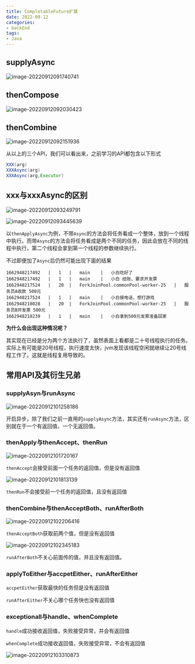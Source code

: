 ```yaml
---
title: CompletableFuture扩展
date: 2022-09-12
categories:
- backEnd
tags:
- Java
---
```


## supplyAsync

![image-20220912091740741](https://md-img-market.oss-cn-beijing.aliyuncs.com/img/image-20220912091740741.png)

## thenCompose

![image-20220912092030423](https://md-img-market.oss-cn-beijing.aliyuncs.com/img/image-20220912092030423.png)

## thenCombine

![image-20220912092151936](https://md-img-market.oss-cn-beijing.aliyuncs.com/img/image-20220912092151936.png)

从以上的三个API，我们可以看出来，之前学习的API都包含以下形式

```java
XXX(arg)
XXXAsync(arg)
XXXAsync(arg,Executor)
```

## xxx与xxxAsync的区别

![image-20220912093249791](https://md-img-market.oss-cn-beijing.aliyuncs.com/img/image-20220912093249791.png)

![image-20220912093445639](https://md-img-market.oss-cn-beijing.aliyuncs.com/img/image-20220912093445639.png)

以`thenApplyAsync`为例，不带`Async`的方法会将任务看成一个整体，放到一个线程中执行。而带`Async`的方法会将任务看成是两个不同的任务，因此会放在不同的线程中执行，第二个线程会拿到第一个线程的参数继续执行。



不过即便加了`Async`后仍然可能出现下面的结果

```
1662948217492	|	1	|	main	|	小白吃好了
1662948217492	|	1	|	main	|	小白 结账、要求开发票
1662948217524	|	20	|	ForkJoinPool.commonPool-worker-25	|	服务员A收款 500元
1662948217524	|	1	|	main	|	小白接电话，想打游戏
1662948218028	|	20	|	ForkJoinPool.commonPool-worker-25	|	服务员B开发票 500元
1662948218239	|	1	|	main	|	小白拿到500元发票准备回家
```

**为什么会出现这种情况呢？**

其实现在已经是分为两个方法执行了，虽然表面上看都是二十号线程执行的任务。实际上有可能是20号线程，执行速度太快，jvm发现该线程空闲就继续让20号线程工作了。这就是线程复用导致的。

## 常用API及其衍生兄弟

### supplyAsyn与runAsync

![image-20220912101258186](https://md-img-market.oss-cn-beijing.aliyuncs.com/img/image-20220912101258186.png)

开启异步，除了我们之前一直用的`supplyAsync`方法，其实还有`runAsync`方法，区别就在于一个有返回值，一个无返回值。

### thenApply与thenAccept、thenRun

![image-20220912101720167](https://md-img-market.oss-cn-beijing.aliyuncs.com/img/image-20220912101720167.png)

`thenAccept`会接受前面一个任务的返回值，但是没有返回值

![image-20220912101813139](https://md-img-market.oss-cn-beijing.aliyuncs.com/img/image-20220912101813139.png)

`thenRun`不会接受前一个任务的返回值，且没有返回值

### thenCombine与thenAcceptBoth、runAfterBoth

![image-20220912102206416](https://md-img-market.oss-cn-beijing.aliyuncs.com/img/image-20220912102206416.png)

`thenAcceptBoth`获取前两个值，但是没有返回值

![image-20220912102345183](https://md-img-market.oss-cn-beijing.aliyuncs.com/img/image-20220912102345183.png)

`runAfterBoth`不关心前面传的值，并且没有返回值。

### applyToEither与accpetEither、runAfterEither

`accpetEither`获取最快的任务但是没有返回值

`runAfterEither`不关心哪个任务快也没有返回值

### exceptionall与handle、whenComplete

`handle`成功接收返回值，失败接受异常，并会有返回值

`whenComplete`成功接收返回值，失败接受异常，不会有返回值

![image-20220912103310873](https://md-img-market.oss-cn-beijing.aliyuncs.com/img/image-20220912103310873.png)